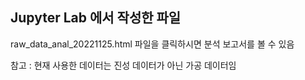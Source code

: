 ## Jupyter Lab 에서 작성한 파일

raw_data_anal_20221125.html   파일을 클릭하시면 분석 보고서를 볼 수 있음        <br>

참고 : 현재 사용한 데이터는 진성 데이터가 아닌 가공 데이터임                    <br>